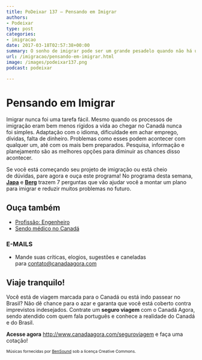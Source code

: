```yaml
---
title: PoDeixar 137 – Pensando em Imigrar
authors:
- Podeixar
type: post
categories:
- imigracao
date: 2017-03-18T02:57:38+00:00
summary: O sonho de imigrar pode ser um grande pesadelo quando não há um bom planejamento. Confira 7 dicas para montar um bom plano de imigração.
url: /imigracao/pensando-em-imigrar.html
image: /images/podeixar137.png
podcast: podeixar

---
```

# Pensando em Imigrar

Imigrar nunca foi uma tarefa fácil. Mesmo quando os processos de imigração eram bem menos rígidos a vida ao chegar no Canadá nunca foi simples. Adaptação com o idioma, dificuldade em achar emprego, dívidas, falta de dinheiro. Problemas como esses podem acontecer com qualquer um, até com os mais bem preparados. Pesquisa, informação e planejamento são as melhores opções para diminuir as chances disso acontecer.

Se você está começando seu projeto de imigração ou está cheio de dúvidas, pare agora e ouça este programa! No programa desta semana, [**Japa**][1] e [**Berg**][2] trazem 7 perguntas que vão ajudar você a montar um plano para imigrar e reduzir muitos problemas no futuro.



## Ouça também

  * [Profissão: Engenheiro][3]
  * [Sendo médico no Canadá][4]

### E-MAILS

  * Mande suas críticas, elogios, sugestões e caneladas para <contato@canadaagora.com>

## Viaje tranquilo!

Você está de viagem marcada para o Canadá ou está indo passear no Brasil? Não dê chance para o azar e garanta que você está coberto contra imprevistos indesejados. Contrate um **seguro viagem** com o Canadá Agora, sendo atendido com quem fala português e conhece a realidade do Canadá e do Brasil.

**Acesse agora** <http://www.canadaagora.com/seguroviagem> e faça uma cotação!

<span style="font-size: 8pt;">Músicas fornecidas por <a href="http://www.bensound.com/" target="_blank">BenSound</a> sob a licença Creative Commons.</span>

 [1]: http://www.canadaagora.com/japa
 [2]: http://www.canadaagora.com/berg
 [3]: https://www.canadaagora.com/podeixar/profissao-engenheiro.html
 [4]: https://www.canadaagora.com/podeixar/sendo-medico-no-canada.html